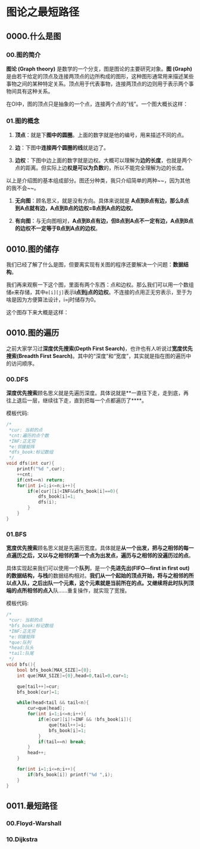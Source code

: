 # 图论之最短路径

## 0000.什么是图

### 00.图的简介

**图论 (Graph theory)** 是数学的一个分支，图是图论的主要研究对象。**图 (Graph)** 是由若干给定的顶点及连接两顶点的边所构成的图形，这种图形通常用来描述某些事物之间的某种特定关系。顶点用于代表事物，连接两顶点的边则用于表示两个事物间具有这种关系。

在OI中，图的顶点只是抽象的一个点，连接两个点的“线”。一个图大概长这样：

### 01.图的概念

1.  **顶点**：就是下**图中的圆圈**。上面的数字就是他的编号，用来描述不同的点。

2.  **边**：下图中**连接两个圆圈的线**就是边了。

3.  **边权**：下图中边上面的数字就是边权。大概可以理解为**边的长度**，也就是两个点的距离。但实际上边**权是可以为负数**的，所以不能完全理解为边的长度。

以上是介绍图的基本组成部分。图还分种类，我只介绍简单的两种\~\~，因为其他的我不会\~\~。

1.  **无向图**：顾名思义，就是没有方向。具体来说就是 **A点到B点有边，那么B点到A点就有边，A点到B点的边权=B点到A点的边权**。

2.  **有向图**：与无向图相对，**A点到B点有边，但B点到A点不一定有边，A点到B点的边权不一定等于B点到A点的边权**。

## 0010.图的储存

我们已经了解了什么是图，但要离实现有关图的程序还要解决一个问题：**数据结构**。

我们再来观察一下这个图，里面有两个东西：点和边权。那么我们可以用一个数组储`e`来存储，其中`e[i][j]`表示**i点到j点的边权**。不连接的点用正无穷表示，至于为啥是因为方便算法设计，i=j时储存为0。

这个图存下来大概是这样：

## 0010.图的遍历

之前大家学习过**深度优先搜索(Depth First Search)**，也许也有人听说过**宽度优先搜索(Breadth First Search)**。其中的“深度”和“宽度”，其实就是指在图的遍历中的访问顺序。

### 00.DFS

**深度优先搜索**顾名思义就是先遍历深度。具体说就是**一直往下走，走到底，再往上退后一层，继续往下走，直到把每一个点都遍历了****。

模板代码:

```c++
/*
 *cur: 当前的点
 *cnt:遍历的点个数
 *INF:正无穷
 *e:邻接矩阵
 *dfs_book:标记数组
 */
void dfs(int cur){
	printf("%d ",cur);
	++cnt;
	if(cnt==n) return;
	for(int i=1;i<=n;i++){
		if(e[cur][i]<INF&&dfs_book[i]==0){
			dfs_book[i]=1;
			dfs(i);
		}
	}
}
```

### 01.BFS

**宽度优先搜索**顾名思义就是先遍历宽度。具体就是**从一个出发，把与之相邻的每一点遍历之后，又以与之相邻的第一个点为出发点，遍历与之相邻的没遍历过的点**。

具体实现起来我们可以使用一个**队列**，是一个**先进先出(FIFO—first in first out)**的数据结构，与**栈**的数据结构相对。**我们从一个起始的顶点开始，将与之相邻的所以点入队，之后出队一个元素，这个元素就是当前所在的点。又继续将此时队列顶端的点所相邻的点入**队……重复操作，就实现了宽搜。

模板代码:

```c++
/*
 *cur: 当前的点
 *bfs_book:标记数组
 *INF:正无穷
 *e:邻接矩阵
 *que:队列
 *head:队头
 *tail:队尾
 */
void bfs(){
	bool bfs_book[MAX_SIZE]={0};
	int que[MAX_SIZE]={0},head=0,tail=0,cur=1;

	que[tail++]=cur;
	bfs_book[cur]=1;

	while(head<tail && tail<n){
		cur=que[head];
		for(int i=1;i<=n;i++){
			if(e[cur][i]!=INF && !bfs_book[i]){
				que[tail++]=i;
				bfs_book[i]=1;
			}
			if(tail==n) break;
		}
		head++;
	}

	for(int i=1;i<=n;i++){
		if(bfs_book[i]) printf("%d ",i);
	}
}
```

## 0011.最短路径

### 00.Floyd-Warshall

### 10.Dijkstra
